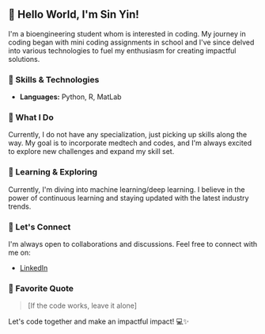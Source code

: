 ## 👋 Hello World, I'm Sin Yin!

I'm a bioengineering student whom is interested in coding. My journey in coding began with mini coding assignments in school and I've since delved into various technologies to fuel my enthusiasm for creating impactful solutions. 

### 🔧 Skills & Technologies

- **Languages:** Python, R, MatLab

### 🚀 What I Do

Currently, I do not have any specialization, just picking up skills along the way. My goal is to incorporate medtech and codes, and I'm always excited to explore new challenges and expand my skill set.

### 🌱 Learning & Exploring

Currently, I'm diving into machine learning/deep learning. I believe in the power of continuous learning and staying updated with the latest industry trends.


### 🤝 Let's Connect

I'm always open to collaborations and discussions. Feel free to connect with me on:

- [LinkedIn](https://www.linkedin.com/in/wai-sin-yin-ab7859224)


### 📖 Favorite Quote

> [If the code works, leave it alone]

Let's code together and make an impactful impact! 💻✨
